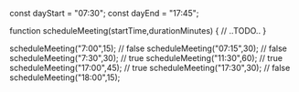 const dayStart = "07:30";
const dayEnd = "17:45";

function scheduleMeeting(startTime,durationMinutes) {
// ..TODO..
}

scheduleMeeting("7:00",15); // false
scheduleMeeting("07:15",30); // false
scheduleMeeting("7:30",30); // true
scheduleMeeting("11:30",60); // true
scheduleMeeting("17:00",45); // true
scheduleMeeting("17:30",30); // false
scheduleMeeting("18:00",15);
